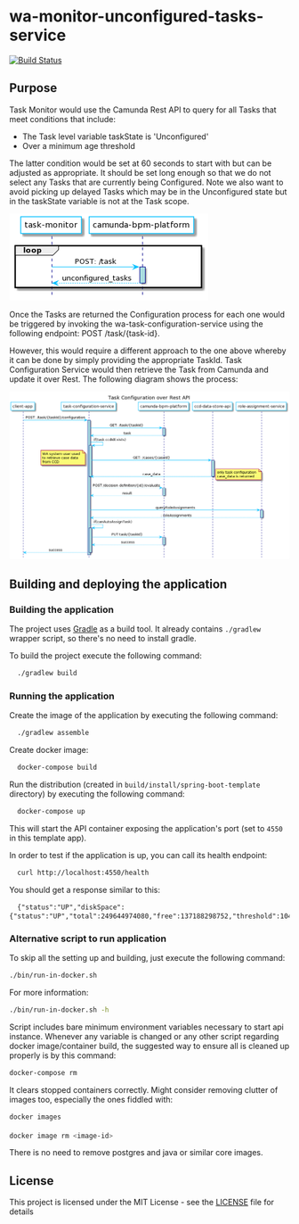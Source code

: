 # wa-monitor-unconfigured-tasks-service

[![Build Status](https://travis-ci.org/hmcts/spring-boot-template.svg?branch=master)](https://travis-ci.org/hmcts/spring-boot-template)

## Purpose

Task Monitor would use the Camunda Rest API to query for all Tasks that meet conditions that include:

* The Task level variable taskState is 'Unconfigured'
* Over a minimum age threshold

The latter condition would be set at 60 seconds to start with but can be adjusted as appropriate.  It should be set long enough so that we do not select any Tasks that are currently being Configured.  Note we also want to avoid picking up delayed Tasks which may be in the Unconfigured state but in the taskState variable is not at the Task scope.

![wa-monitor-unconfigured-tasks-service](TaskMonitor.png)

Once the Tasks are returned the Configuration process for each one would be triggered by invoking the wa-task-configuration-service using the following endpoint: POST /task/{task-id}.

However, this would require a different approach to the one above whereby it can be done by simply providing the appropriate TaskId.  Task Configuration Service would then retrieve the Task from Camunda and update it over Rest.  The following diagram shows the process:

![wa-monitor-unconfigured-tasks-service](TaskConfigurationOverRest.png)

## Building and deploying the application

### Building the application

The project uses [Gradle](https://gradle.org) as a build tool. It already contains
`./gradlew` wrapper script, so there's no need to install gradle.

To build the project execute the following command:

```bash
  ./gradlew build
```

### Running the application

Create the image of the application by executing the following command:

```bash
  ./gradlew assemble
```

Create docker image:

```bash
  docker-compose build
```

Run the distribution (created in `build/install/spring-boot-template` directory)
by executing the following command:

```bash
  docker-compose up
```

This will start the API container exposing the application's port
(set to `4550` in this template app).

In order to test if the application is up, you can call its health endpoint:

```bash
  curl http://localhost:4550/health
```

You should get a response similar to this:

```
  {"status":"UP","diskSpace":{"status":"UP","total":249644974080,"free":137188298752,"threshold":10485760}}
```

### Alternative script to run application

To skip all the setting up and building, just execute the following command:

```bash
./bin/run-in-docker.sh
```

For more information:

```bash
./bin/run-in-docker.sh -h
```

Script includes bare minimum environment variables necessary to start api instance. Whenever any variable is changed or any other script regarding docker image/container build, the suggested way to ensure all is cleaned up properly is by this command:

```bash
docker-compose rm
```

It clears stopped containers correctly. Might consider removing clutter of images too, especially the ones fiddled with:

```bash
docker images

docker image rm <image-id>
```

There is no need to remove postgres and java or similar core images.

## License

This project is licensed under the MIT License - see the [LICENSE](LICENSE) file for details


